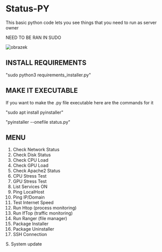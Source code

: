 # Status-PY
This basic python code lets you see things that you need to run as server owner

NEED TO BE RAN IN SUDO

![obrazek](https://github.com/richi704/Status-PY/assets/101471243/d90d18e1-fbf3-4f8f-94b3-e861ea31eb56)



INSTALL REQUIREMENTS
--------------------------------------------------------------------------------

"sudo python3 requirements_installer.py"

MAKE IT EXECUTABLE
--------------------------------------------------------------------------------
If you want to make the .py file executable here are the commands for it

"sudo apt install pyinstaller"

"pyinstaller --onefile status.py"


MENU
--------------------------------------------------------------------------------


1. Check Network Status
2. Check Disk Status
3. Check CPU Load
4. Check GPU Load	
5. Check Apache2 Status	
6. CPU Stress Test	
7. GPU Stress Test
8. List Services ON
9. Ping LocalHost
10. Ping IP/Domain
11. Test Internet Speed
12. Run Htop (process monitoring)
13. Run IfTop (traffic monitoring)
14. Run Ranger (file manager)
15. Package Installer
16. Package Uninstaller
17. SSH Connection

S. System update



